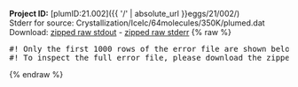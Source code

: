 **Project ID:** [plumID:21.002]({{ '/' | absolute_url }}eggs/21/002/)  
Stderr for source:  Crystallization/IceIc/64molecules/350K/plumed.dat   
Download: [zipped raw stdout](plumed.dat.plumed.stdout.txt.zip) - [zipped raw stderr](plumed.dat.plumed.stderr.txt.zip) 
{% raw %}
<pre>
#! Only the first 1000 rows of the error file are shown below
#! To inspect the full error file, please download the zipped raw stderr file above
</pre>
{% endraw %}
